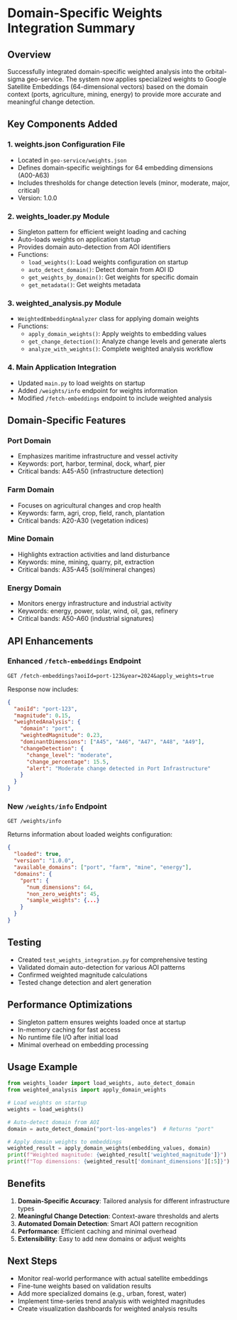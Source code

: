 # Domain-Specific Weights Integration Summary

## Overview
Successfully integrated domain-specific weighted analysis into the orbital-sigma geo-service. The system now applies specialized weights to Google Satellite Embeddings (64-dimensional vectors) based on the domain context (ports, agriculture, mining, energy) to provide more accurate and meaningful change detection.

## Key Components Added

### 1. **weights.json** Configuration File
- Located in `geo-service/weights.json`
- Defines domain-specific weightings for 64 embedding dimensions (A00-A63)
- Includes thresholds for change detection levels (minor, moderate, major, critical)
- Version: 1.0.0

### 2. **weights_loader.py** Module
- Singleton pattern for efficient weight loading and caching
- Auto-loads weights on application startup
- Provides domain auto-detection from AOI identifiers
- Functions:
  - `load_weights()`: Load weights configuration on startup
  - `auto_detect_domain()`: Detect domain from AOI ID
  - `get_weights_by_domain()`: Get weights for specific domain
  - `get_metadata()`: Get weights metadata

### 3. **weighted_analysis.py** Module  
- `WeightedEmbeddingAnalyzer` class for applying domain weights
- Functions:
  - `apply_domain_weights()`: Apply weights to embedding values
  - `get_change_detection()`: Analyze change levels and generate alerts
  - `analyze_with_weights()`: Complete weighted analysis workflow

### 4. **Main Application Integration**
- Updated `main.py` to load weights on startup
- Added `/weights/info` endpoint for weights information
- Modified `/fetch-embeddings` endpoint to include weighted analysis

## Domain-Specific Features

### Port Domain
- Emphasizes maritime infrastructure and vessel activity
- Keywords: port, harbor, terminal, dock, wharf, pier
- Critical bands: A45-A50 (infrastructure detection)

### Farm Domain  
- Focuses on agricultural changes and crop health
- Keywords: farm, agri, crop, field, ranch, plantation
- Critical bands: A20-A30 (vegetation indices)

### Mine Domain
- Highlights extraction activities and land disturbance
- Keywords: mine, mining, quarry, pit, extraction
- Critical bands: A35-A45 (soil/mineral changes)

### Energy Domain
- Monitors energy infrastructure and industrial activity
- Keywords: energy, power, solar, wind, oil, gas, refinery
- Critical bands: A50-A60 (industrial signatures)

## API Enhancements

### Enhanced `/fetch-embeddings` Endpoint
```
GET /fetch-embeddings?aoiId=port-123&year=2024&apply_weights=true
```

Response now includes:
```json
{
  "aoiId": "port-123",
  "magnitude": 0.15,
  "weightedAnalysis": {
    "domain": "port",
    "weightedMagnitude": 0.23,
    "dominantDimensions": ["A45", "A46", "A47", "A48", "A49"],
    "changeDetection": {
      "change_level": "moderate",
      "change_percentage": 15.5,
      "alert": "Moderate change detected in Port Infrastructure"
    }
  }
}
```

### New `/weights/info` Endpoint
```
GET /weights/info
```

Returns information about loaded weights configuration:
```json
{
  "loaded": true,
  "version": "1.0.0",
  "available_domains": ["port", "farm", "mine", "energy"],
  "domains": {
    "port": {
      "num_dimensions": 64,
      "non_zero_weights": 45,
      "sample_weights": {...}
    }
  }
}
```

## Testing
- Created `test_weights_integration.py` for comprehensive testing
- Validated domain auto-detection for various AOI patterns
- Confirmed weighted magnitude calculations
- Tested change detection and alert generation

## Performance Optimizations
- Singleton pattern ensures weights loaded once at startup
- In-memory caching for fast access
- No runtime file I/O after initial load
- Minimal overhead on embedding processing

## Usage Example

```python
from weights_loader import load_weights, auto_detect_domain
from weighted_analysis import apply_domain_weights

# Load weights on startup
weights = load_weights()

# Auto-detect domain from AOI
domain = auto_detect_domain("port-los-angeles")  # Returns "port"

# Apply domain weights to embeddings
weighted_result = apply_domain_weights(embedding_values, domain)
print(f"Weighted magnitude: {weighted_result['weighted_magnitude']}")
print(f"Top dimensions: {weighted_result['dominant_dimensions'][:5]}")
```

## Benefits
1. **Domain-Specific Accuracy**: Tailored analysis for different infrastructure types
2. **Meaningful Change Detection**: Context-aware thresholds and alerts
3. **Automated Domain Detection**: Smart AOI pattern recognition
4. **Performance**: Efficient caching and minimal overhead
5. **Extensibility**: Easy to add new domains or adjust weights

## Next Steps
- Monitor real-world performance with actual satellite embeddings
- Fine-tune weights based on validation results
- Add more specialized domains (e.g., urban, forest, water)
- Implement time-series trend analysis with weighted magnitudes
- Create visualization dashboards for weighted analysis results
